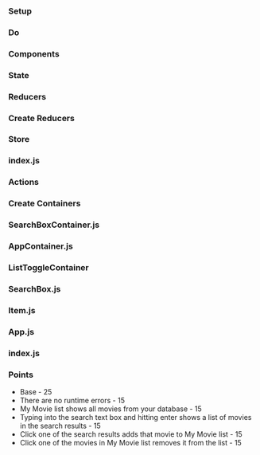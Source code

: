 
### Setup
<!-- * Get your api key from the themoviedb.org -->
<!-- * Fork, Clone, yarn install, yarn start -->

### Do

### Components
<!-- * Create functional components as defined by comments in the jsx in App.js,  such as  {/*  <Navigation>   */} -->
<!-- * Import and use components in App.js -->
<!-- * Navigation.js -->
<!-- * UserProfile.js -->

### State
<!-- * In state.js file -->
<!-- * Create our state object with properties
    * searchResults: []
    * myMovieList: [] -->
<!-- * export state object -->

### Reducers
<!-- * In reducers/index.js -->
<!-- * Create reducers functions for all state -->
<!-- * Parameters - state, action -->
<!-- * Remember default value -->
<!-- * Import combineReducers from redux -->
<!-- * Combine reducers and export -->

### Create Reducers
<!-- * myMovieList
    * Look for the action “MY_MOVIE_LIST_LOADED”
    * return the value -->
<!-- * searchResults
    * Look for the action “SEARCH_RESULTS_LOADED”
    * return the value -->

### Store
<!-- * Create our standard store.js file -->
<!-- * Use redux-thunk middleware -->
<!-- * Import reducers -->
<!-- * create store and export -->

### index.js 
<!-- * import Provider and wrap App  -->
<!-- * import store and assign to store prop -->

### Actions
<!-- * remember to export your actions -->
<!-- * loadMyMovieList()
    * type = “LOAD_MY_MOVIE_LIST”
    * make fetch call to “/movies”
    * on complete, dispatch to myMovieListLoaded(movies) -->
<!-- * myMovieListLoaded(movies)
    * type = “MY_MOVIE_LIST_LOADED”
    * value = movies  -->
<!-- * loadSearch(searchTerm)
    * type = “LOAD_SEARCH”
    * make fetch call to https://api.themoviedb.org/3/search/multi?query=searchTerm&api_key=yourkey
    * be sure to put your api key
    * on complete, dispatch to searchLoaded(movies) -->
<!-- * searchLoaded(movies)
    * type = “SEARCH_RESULTS_LOADED”
    * value = make sure to assign the value of movies.results to get the array of movies from movie db -->
<!-- * saveMyMovie(movie)
    * make fetch POST to “/movies”
    * on complete dispatch to loadMyMovieList() -->
<!-- * removeMyMovie(id)
    * make a fetch DELETE to “/movies/” + id
    * on complete dispatch to loadMyMovieList() -->


### Create Containers
<!-- * import connect from react-redux -->
<!-- * mapStateToProps -->
<!-- * mapDispatchToProps -->
<!-- * connect and export -->

### SearchBoxContainer.js
<!-- * import SearchBox -->
<!-- * import action `loadSearch` -->
<!-- * mapDispatchToProps for this action -->
<!-- * Determine which props to map to based on the props that are already coded into the SearchBox component -->

### AppContainer.js
<!-- * import App -->
<!-- * import action `loadMyMovieList` -->
<!-- * mapStateToProps for props `searchResults` and `myMovieList` to state of the same name -->
<!-- * mapDisptachToProps for `loadMyMovieList` -->

### ListToggleContainer
<!-- * import ListToggle -->
<!-- * import action `saveMyMovie` and `removeMyMovie` -->
<!-- * mapDisptachToProps for `saveMyMovie` and `removeMyMovie` -->
<!-- * Change Item.js to use ListToggleContainer instead of ListToggle -->

### SearchBox.js
<!-- * In the constructor assign a state property with an object with key “searchTerm”, set to blank string “” -->
<!-- * Add onChange to the input element -->
<!-- * on change setState for searchTerm to the value from the input -->

### Item.js
<!-- * Switch out use of ListToggle for use of ListToggleContainer -->

### App.js
<!-- * Add componentDidMount method and call loadMyMovieList in here. -->
<!-- * Switch out use of SearchBox for use of SearchBoxContainer -->
<!-- * Add PropTypes for searchResults and myMovieList -->

### index.js
<!-- * Switch out use of App for AppContainer -->

### Points
* Base - 25 
* There are no runtime errors - 15
* My Movie list shows all movies from your database - 15
* Typing into the search text box and hitting enter shows a list of movies in the search results - 15
* Click one of the search results adds that movie to My Movie list - 15
* Click one of the movies in My Movie list removes it from the list - 15
